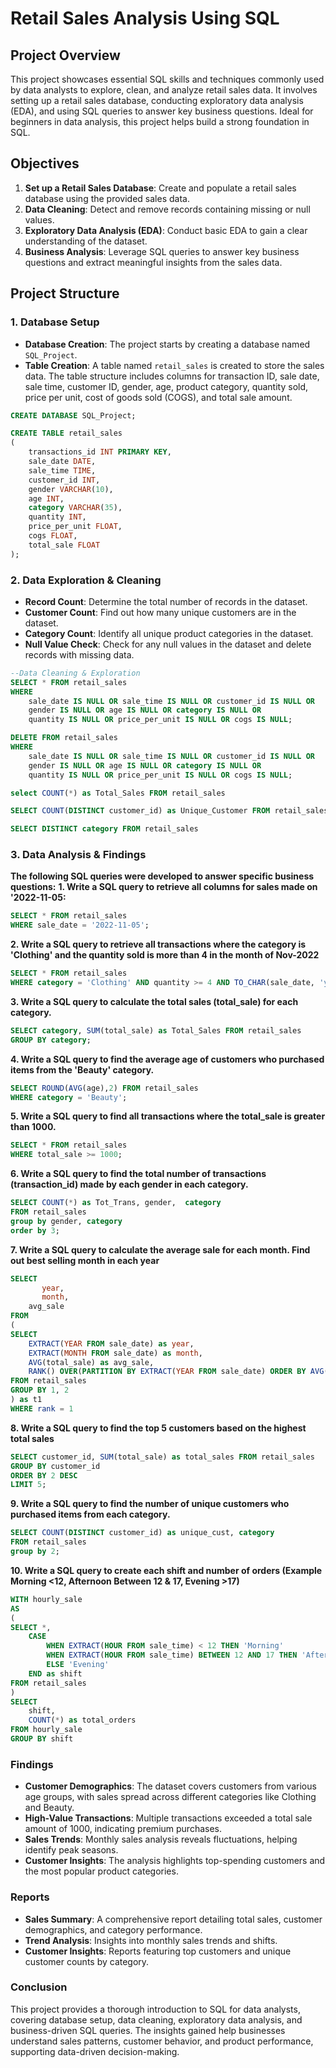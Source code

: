 # Retail Sales Analysis Using SQL
## Project Overview
This project showcases essential SQL skills and techniques commonly used by data analysts to explore, clean, and analyze retail sales data. It involves setting up a retail sales database, conducting exploratory data analysis (EDA), and using SQL queries to answer key business questions. Ideal for beginners in data analysis, this project helps build a strong foundation in SQL.

## Objectives
1. **Set up a Retail Sales Database**: Create and populate a retail sales database using the provided sales data.
2. **Data Cleaning**: Detect and remove records containing missing or null values.
3. **Exploratory Data Analysis (EDA)**: Conduct basic EDA to gain a clear understanding of the dataset.
4. **Business Analysis**: Leverage SQL queries to answer key business questions and extract meaningful insights from the sales data.

## Project Structure
### 1. Database Setup
- **Database Creation**: The project starts by creating a database named `SQL_Project`.
- **Table Creation**: A table named `retail_sales` is created to store the sales data. The table structure includes columns for transaction ID, sale date, sale time, customer ID, gender, age, product category, quantity sold, price per unit, cost of goods sold (COGS), and total sale amount.
```SQL
CREATE DATABASE SQL_Project;

CREATE TABLE retail_sales
(
    transactions_id INT PRIMARY KEY,
    sale_date DATE,	
    sale_time TIME,
    customer_id INT,	
    gender VARCHAR(10),
    age INT,
    category VARCHAR(35),
    quantity INT,
    price_per_unit FLOAT,	
    cogs FLOAT,
    total_sale FLOAT
);
```
### 2. Data Exploration & Cleaning
- **Record Count**: Determine the total number of records in the dataset.
- **Customer Count**: Find out how many unique customers are in the dataset.
- **Category Count**: Identify all unique product categories in the dataset.
- **Null Value Check**: Check for any null values in the dataset and delete records with missing data.
```SQl
--Data Cleaning & Exploration
SELECT * FROM retail_sales
WHERE 
    sale_date IS NULL OR sale_time IS NULL OR customer_id IS NULL OR 
    gender IS NULL OR age IS NULL OR category IS NULL OR 
    quantity IS NULL OR price_per_unit IS NULL OR cogs IS NULL;

DELETE FROM retail_sales
WHERE 
    sale_date IS NULL OR sale_time IS NULL OR customer_id IS NULL OR 
    gender IS NULL OR age IS NULL OR category IS NULL OR 
    quantity IS NULL OR price_per_unit IS NULL OR cogs IS NULL;

select COUNT(*) as Total_Sales FROM retail_sales 

SELECT COUNT(DISTINCT customer_id) as Unique_Customer FROM retail_sales 

SELECT DISTINCT category FROM retail_sales
```
### 3. Data Analysis & Findings
**The following SQL queries were developed to answer specific business questions:**
**1. Write a SQL query to retrieve all columns for sales made on '2022-11-05:**
```SQL
SELECT * FROM retail_sales
WHERE sale_date = '2022-11-05';
```
**2. Write a SQL query to retrieve all transactions where the category is 'Clothing' and the quantity sold is more than 4 in the month of Nov-2022**
```SQL
SELECT * FROM retail_sales
WHERE category = 'Clothing' AND quantity >= 4 AND TO_CHAR(sale_date, 'yyyy-mm') = '2022-11'
```
**3. Write a SQL query to calculate the total sales (total_sale) for each category.**
```SQL
SELECT category, SUM(total_sale) as Total_Sales FROM retail_sales
GROUP BY category;
```
**4. Write a SQL query to find the average age of customers who purchased items from the 'Beauty' category.**
```SQL
SELECT ROUND(AVG(age),2) FROM retail_sales
WHERE category = 'Beauty';
```
**5. Write a SQL query to find all transactions where the total_sale is greater than 1000.**
```SQL
SELECT * FROM retail_sales
WHERE total_sale >= 1000;
```
**6. Write a SQL query to find the total number of transactions (transaction_id) made by each gender in each category.**
```SQL
SELECT COUNT(*) as Tot_Trans, gender,  category 
FROM retail_sales
group by gender, category
order by 3;
```
**7. Write a SQL query to calculate the average sale for each month. Find out best selling month in each year**
```SQL
SELECT 
       year,
       month,
    avg_sale
FROM 
(    
SELECT 
    EXTRACT(YEAR FROM sale_date) as year,
    EXTRACT(MONTH FROM sale_date) as month,
    AVG(total_sale) as avg_sale,
    RANK() OVER(PARTITION BY EXTRACT(YEAR FROM sale_date) ORDER BY AVG(total_sale) DESC) as rank
FROM retail_sales
GROUP BY 1, 2
) as t1
WHERE rank = 1
```
**8. Write a SQL query to find the top 5 customers based on the highest total sales**
```SQL
SELECT customer_id, SUM(total_sale) as total_sales FROM retail_sales
GROUP BY customer_id
ORDER BY 2 DESC
LIMIT 5;
```
**9. Write a SQL query to find the number of unique customers who purchased items from each category.**
```SQl
SELECT COUNT(DISTINCT customer_id) as unique_cust, category 
FROM retail_sales
group by 2;
```
**10. Write a SQL query to create each shift and number of orders (Example Morning <12, Afternoon Between 12 & 17, Evening >17)**
```SQL
WITH hourly_sale
AS
(
SELECT *,
    CASE
        WHEN EXTRACT(HOUR FROM sale_time) < 12 THEN 'Morning'
        WHEN EXTRACT(HOUR FROM sale_time) BETWEEN 12 AND 17 THEN 'Afternoon'
        ELSE 'Evening'
    END as shift
FROM retail_sales
)
SELECT 
    shift,
    COUNT(*) as total_orders    
FROM hourly_sale
GROUP BY shift
```
### Findings
- **Customer Demographics**: The dataset covers customers from various age groups, with sales spread across different categories like Clothing and Beauty.
- **High-Value Transactions**: Multiple transactions exceeded a total sale amount of 1000, indicating premium purchases.
- **Sales Trends**: Monthly sales analysis reveals fluctuations, helping identify peak seasons.
- **Customer Insights**: The analysis highlights top-spending customers and the most popular product categories.

### Reports
- **Sales Summary**: A comprehensive report detailing total sales, customer demographics, and category performance.
- **Trend Analysis**: Insights into monthly sales trends and shifts.
- **Customer Insights**: Reports featuring top customers and unique customer counts by category.

### Conclusion
This project provides a thorough introduction to SQL for data analysts, covering database setup, data cleaning, exploratory data analysis, and business-driven SQL queries. The insights gained help businesses understand sales patterns, customer behavior, and product performance, supporting data-driven decision-making.











